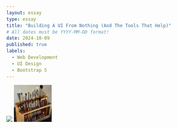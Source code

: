 ```yaml
---
layout: essay
type: essay
title: "Building A UI From Nothing (And The Tools That Help)"
# All dates must be YYYY-MM-DD format!
date: 2024-10-09
published: true
labels:
  - Web Development
  - UI Design
  - Bootstrap 5
---
```


<img width="100px" class="rounded float-start pe-4" src=".../img/MySiteHeader.png">
<img width="100px" class="rounded float-start pe-4" src="../img/igniting/paintbrushes.jpg">


